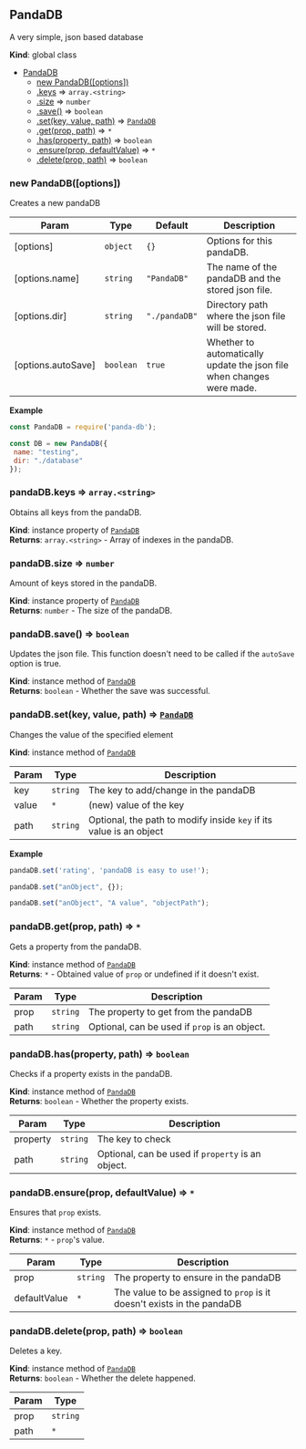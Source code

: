 <a name="PandaDB"></a>

## PandaDB
A very simple, json based database

**Kind**: global class  

* [PandaDB](#PandaDB)
    * [new PandaDB([options])](#new_PandaDB_new)
    * [.keys](#PandaDB+keys) ⇒ <code>array.&lt;string&gt;</code>
    * [.size](#PandaDB+size) ⇒ <code>number</code>
    * [.save()](#PandaDB+save) ⇒ <code>boolean</code>
    * [.set(key, value, path)](#PandaDB+set) ⇒ [<code>PandaDB</code>](#PandaDB)
    * [.get(prop, path)](#PandaDB+get) ⇒ <code>\*</code>
    * [.has(property, path)](#PandaDB+has) ⇒ <code>boolean</code>
    * [.ensure(prop, defaultValue)](#PandaDB+ensure) ⇒ <code>\*</code>
    * [.delete(prop, path)](#PandaDB+delete) ⇒ <code>boolean</code>

<a name="new_PandaDB_new"></a>

### new PandaDB([options])
Creates a new pandaDB


| Param | Type | Default | Description |
| --- | --- | --- | --- |
| [options] | <code>object</code> | <code>{}</code> | Options for this pandaDB. |
| [options.name] | <code>string</code> | <code>&quot;PandaDB&quot;</code> | The name of the pandaDB and the stored json file. |
| [options.dir] | <code>string</code> | <code>&quot;./pandaDB&quot;</code> | Directory path where the json file will be stored. |
| [options.autoSave] | <code>boolean</code> | <code>true</code> | Whether to automatically update the json file when changes were made. |

**Example**  
```js
const PandaDB = require('panda-db');const DB = new PandaDB({ name: "testing", dir: "./database"});
```
<a name="PandaDB+keys"></a>

### pandaDB.keys ⇒ <code>array.&lt;string&gt;</code>
Obtains all keys from the pandaDB.

**Kind**: instance property of [<code>PandaDB</code>](#PandaDB)  
**Returns**: <code>array.&lt;string&gt;</code> - Array of indexes in the pandaDB.  
<a name="PandaDB+size"></a>

### pandaDB.size ⇒ <code>number</code>
Amount of keys stored in the pandaDB.

**Kind**: instance property of [<code>PandaDB</code>](#PandaDB)  
**Returns**: <code>number</code> - The size of the pandaDB.  
<a name="PandaDB+save"></a>

### pandaDB.save() ⇒ <code>boolean</code>
Updates the json file. This function doesn't need to be called if the `autoSave` option is true.

**Kind**: instance method of [<code>PandaDB</code>](#PandaDB)  
**Returns**: <code>boolean</code> - Whether the save was successful.  
<a name="PandaDB+set"></a>

### pandaDB.set(key, value, path) ⇒ [<code>PandaDB</code>](#PandaDB)
Changes the value of the specified element

**Kind**: instance method of [<code>PandaDB</code>](#PandaDB)  

| Param | Type | Description |
| --- | --- | --- |
| key | <code>string</code> | The key to add/change in the pandaDB |
| value | <code>\*</code> | (new) value of the key |
| path | <code>string</code> | Optional, the path to modify inside `key` if its value is an object |

**Example**  
```js
pandaDB.set('rating', 'pandaDB is easy to use!');pandaDB.set("anObject", {});pandaDB.set("anObject", "A value", "objectPath");
```
<a name="PandaDB+get"></a>

### pandaDB.get(prop, path) ⇒ <code>\*</code>
Gets a property from the pandaDB.

**Kind**: instance method of [<code>PandaDB</code>](#PandaDB)  
**Returns**: <code>\*</code> - Obtained value of `prop` or undefined if it doesn't exist.  

| Param | Type | Description |
| --- | --- | --- |
| prop | <code>string</code> | The property to get from the pandaDB |
| path | <code>string</code> | Optional, can be used if `prop` is an object. |

<a name="PandaDB+has"></a>

### pandaDB.has(property, path) ⇒ <code>boolean</code>
Checks if a property exists in the pandaDB.

**Kind**: instance method of [<code>PandaDB</code>](#PandaDB)  
**Returns**: <code>boolean</code> - Whether the property exists.  

| Param | Type | Description |
| --- | --- | --- |
| property | <code>string</code> | The key to check |
| path | <code>string</code> | Optional, can be used if `property` is an object. |

<a name="PandaDB+ensure"></a>

### pandaDB.ensure(prop, defaultValue) ⇒ <code>\*</code>
Ensures that `prop` exists.

**Kind**: instance method of [<code>PandaDB</code>](#PandaDB)  
**Returns**: <code>\*</code> - `prop`'s value.  

| Param | Type | Description |
| --- | --- | --- |
| prop | <code>string</code> | The property to ensure in the pandaDB |
| defaultValue | <code>\*</code> | The value to be assigned to `prop` is it doesn't exists in the pandaDB |

<a name="PandaDB+delete"></a>

### pandaDB.delete(prop, path) ⇒ <code>boolean</code>
Deletes a key.

**Kind**: instance method of [<code>PandaDB</code>](#PandaDB)  
**Returns**: <code>boolean</code> - Whether the delete happened.  

| Param | Type |
| --- | --- |
| prop | <code>string</code> | 
| path | <code>\*</code> | 

